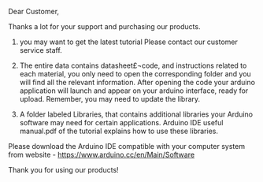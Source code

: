 Dear Customer,

Thanks a lot for your support and purchasing our products.

1. you may want to get the latest tutorial Please contact our customer service staff.

2. The entire data contains datasheet£¬code, and instructions related to each material, you only need to open the corresponding folder and you will find all the relevant information. After opening the code your arduino application will launch and appear on your arduino interface, ready for upload. Remember, you may need to update the library.

3. A folder labeled Libraries, that contains additional libraries your Arduino software may need for certain applications.  Arduino IDE useful manual.pdf of the tutorial explains how to use these libraries.

Please download the Arduino IDE compatible with your computer system from website - https://www.arduino.cc/en/Main/Software



Thank you for using our products!
